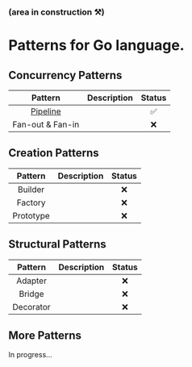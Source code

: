 ### (area in construction ⚒️)

# Patterns for Go language.

## Concurrency Patterns
| Pattern | Description | Status |
|:-------:|:-----------:|:------:|
| [Pipeline](/concurrency/pipeline/README.md) |  | ✅ |
| Fan-out & Fan-in |  | ❌ |

## Creation Patterns
| Pattern | Description | Status |
|:-------:|:-----------:|:------:|
| Builder |  | ❌ |
| Factory |  | ❌ |
| Prototype |  | ❌ |

## Structural Patterns
| Pattern | Description | Status |
|:-------:|:-----------:|:------:|
| Adapter |  | ❌ |
| Bridge |  | ❌ |
| Decorator |  | ❌ |

## More Patterns
In progress...